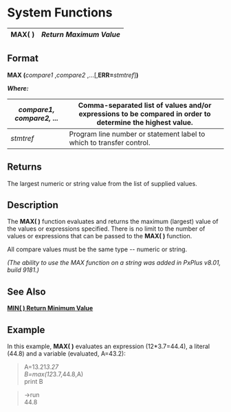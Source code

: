 # System Functions

**MAX( )** |  **_Return Maximum Value_**  
---|---  
  
##  Format

**MAX (**_compare1_ ,_compare2_ ,...[,**ERR=**_stmtref_]**)**

**_Where:_**

_compare1, compare2, ..._ |  Comma-separated list of values and/or expressions to be compared in order to determine the highest value.  
---|---  
_stmtref_ |  Program line number or statement label to which to transfer control.  
  
##  Returns

The largest numeric or string value from the list of supplied values.

##  Description

The **MAX( )** function evaluates and returns the maximum (largest) value of the values or expressions specified. There is no limit to the number of values or expressions that can be passed to the **MAX( )** function.

All compare values must be the same type -- numeric or string.

_(The ability to use the MAX function on a string was added in PxPlus v8.01, build 9181.)_

##  See Also

[**MIN( ) Return Minimum Value**](min.md)

##  Example

In this example, **MAX( )** evaluates an expression (12*3.7=44.4), a literal (44.8) and a variable (evaluated, A=43.2):

> A=13.21*3.27  
>  B=max(12*3.7,44.8,A)  
>  print B

> ->run  
>  44.8
